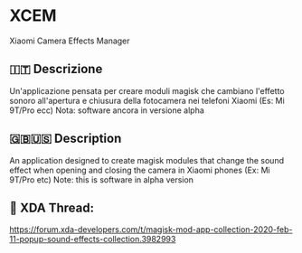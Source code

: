 # XCEM
Xiaomi Camera Effects Manager

## 🇮🇹 Descrizione
Un'applicazione pensata per creare moduli magisk che cambiano l'effetto sonoro all'apertura e chiusura della fotocamera nei telefoni Xiaomi (Es: Mi 9T/Pro ecc)
Nota: software ancora in versione alpha

## 🇬🇧🇺🇸 Description
An application designed to create magisk modules that change the sound effect when opening and closing the camera in Xiaomi phones (Ex: Mi 9T/Pro etc)
Note: this is software in alpha version



## 🧵 XDA Thread:
https://forum.xda-developers.com/t/magisk-mod-app-collection-2020-feb-11-popup-sound-effects-collection.3982993
